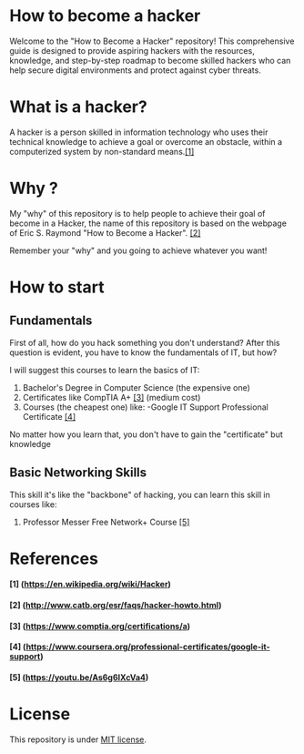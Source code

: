 # How to become a hacker
Welcome to the "How to Become a Hacker" repository! This comprehensive guide is designed to provide aspiring hackers with the resources, knowledge, and step-by-step roadmap to become skilled hackers who can help secure digital environments and protect against cyber threats.

# What is a hacker?
A hacker is a person skilled in information technology who uses their technical knowledge to achieve a goal or overcome an obstacle, within a computerized system by non-standard means.[[1]](#1-httpsenwikipediaorgwikihacker)

# Why ?
My "why" of this repository is to help people to achieve their goal of become in a Hacker, the name of this repository is based on the webpage of Eric S. Raymond "How to Become a Hacker". [[2]](#2-httpwwwcatborgesrfaqshacker-howtohtml)

Remember your "why" and you going to achieve whatever you want!

# How to start

## Fundamentals
First of all, how do you hack something you don't understand? After this question is evident, you have to know the fundamentals of IT, but how?

I will suggest this courses to learn the basics of IT:
1. Bachelor's Degree in Computer Science (the expensive one)
2. Certificates like CompTIA A+ [[3]](#3-httpswwwcomptiaorgcertificationsa) (medium cost)
3. Courses (the cheapest one) like:
-Google IT Support Professional Certificate [[4]](#4-httpswwwcourseraorgprofessional-certificatesgoogle-it-support)

No matter how you learn that, you don't have to gain the "certificate" but knowledge

## Basic Networking Skills
This skill it's like the "backbone" of hacking, you can learn this skill in courses like:
1. Professor Messer Free Network+ Course [[5]](#5-httpsyoutubeas6g6ixcva4)




# References 
#### [1] (https://en.wikipedia.org/wiki/Hacker)
#### [2] (http://www.catb.org/esr/faqs/hacker-howto.html)
#### [3] (https://www.comptia.org/certifications/a)
#### [4] (https://www.coursera.org/professional-certificates/google-it-support)
#### [5] (https://youtu.be/As6g6IXcVa4)
# License 

This repository is under [MIT license](./LICENSE).